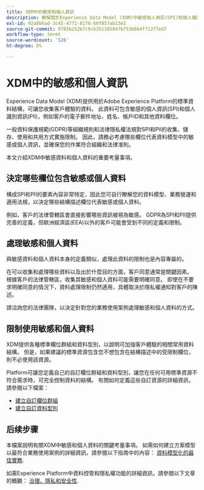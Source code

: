 ```yaml
---
title: XDM中的敏感和個人資訊
description: 瞭解關於Experience Data Model (XDM)中敏感個人資訊(SPI)和個人識別資訊(PII)的關鍵考量事項。
exl-id: 92a8b6ad-3c45-4772-8178-60f857ab13e2
source-git-commit: 9785b252b7c9cb3513858476753b6b4f71277ed7
workflow-type: tm+mt
source-wordcount: '526'
ht-degree: 0%

---
```


# XDM中的敏感和個人資訊

Experience Data Model (XDM)提供用於Adobe Experience Platform的標準資料結構，可讓您收集客戶體驗的資料。 此資料可包含敏感的個人資訊(SPI)和個人識別資訊(PII)，例如客戶的電子郵件地址、姓名、帳戶ID和其他資料欄位。

一般資料保護規範(GDPR)等組織規則和法律隱私權法規對SPI和PII的收集、儲存、使用和共用方式實施限制。 因此，請務必考慮哪些欄位代表資料模型中的敏感或個人資訊，並確保您的作業符合組織和法律准則。

本文介紹XDM中敏感資料和個人資料的重要考量事項。

## 決定哪些欄位包含敏感或個人資料

構成SPI和PII的要素內容非常特定，因此您可自行瞭解您的資料模型、業務營運和適用法規，以決定哪些結構描述欄位代表敏感或個人資料。

例如，客戶的法律管轄區會直接影響哪些資訊被視為敏感。 GDPR為SPI和PII提供完善的定義，但歐洲經濟區(EEA)以外的客戶可能會受到不同的定義和限制。

## 處理敏感和個人資料

與敏感資料和個人資料本身的定義類似，處理此資料的限制也是內容專屬的。

在可以收集和處理哪些資料以及出於什麼目的方面，客戶同意通常是關鍵因素。 根據客戶的法律管轄區，收集其敏感和個人資料可能需要明確同意。 即使在不要求明確同意的情況下，資料處理限制仍然適用，具體取決於隱私權通知對客戶的陳述。

請洽詢您的法律團隊，以決定針對您的業務使用案例處理敏感和個人資料的方式。

## 限制使用敏感和個人資料

XDM提供各種標準欄位群組和資料型別，以說明可加強客戶體驗的相關常用資料結構。 但是，如果建議的標準資源包含您不想包含在結構描述中的受限制欄位，則不必使用該資源。

Platform可讓您定義自己的自訂欄位群組和資料型別，讓您在任何可用標準資源不符合需求時，可完全控制資料的結構。 有關如何定義這些自訂資源的詳細資訊，請參閱以下檔案：

* [建立自訂欄位群組](../ui/resources/field-groups.md#create)
* [建立自訂資料型別](../ui/resources/data-types.md#create)

<!-- (To include once features are available)
* Marking fields as sensitive
* Remove fields from standard field groups pre-ingestion
* Deprecate fields post-ingestion
-->

## 后续步骤

本檔案說明有關XDM中敏感和個人資料的關鍵考量事項。 如需如何建立方案模型以最符合業務使用案例的詳細資訊，請參閱以下指南中的內容： [資料模型化的最佳實務](./best-practices.md).

如需Experience Platform中資料控管和隱私權功能的詳細資訊，請參閱以下文章的概觀： [治理、隱私和安全性](../../landing/governance-privacy-security/overview.md).

